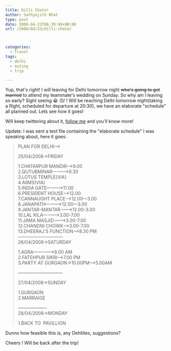 ```yaml
---
title: Dilli Chale!
author: Sathyajith Bhat
type: post
date: 2008-04-23T06:39:49+00:00
url: /2008/04/23/dilli-chale/



categories:
  - Travel
tags:
  - delhi
  - outing
  - trip

---
```

Yup, that's right! I will leaving for Delhi tomorrow night <span style="text-decoration: line-through;">who's </span><span style="text-decoration: line-through;">going to get married</span> to attend my teammate's wedding on Sunday. So why am I leaving so early? Sight seeing 😀 \:D/ ! Will be reaching Delhi tomorrow night(taking a flight, scheduled for departure at 20:30), we have an elaborate "schedule" all planned out. Lets see how it goes!

Will keep twittering about it, <a href="https://www.twitter.com/sathyabhat/" target="_blank">follow me</a> and you'll know more!

Update: I was sent a text file containing the "elaborate schedule" I was speaking about, here it goes:

<!--more-->

> PLAN FOR DELHI&#8212;->
> 
> 25/04/2008->FRIDAY
> 
> 1.CHATARPUR MANDIR&#8212;->9.00  
> 2.QUTUBMINAR&#8212;&#8212;&#8212;->9.30  
> 3.LOTUS TEMPLE(VIA)  
> 4.AIIMS(VIA)  
> 5.INDIA GATE&#8212;&#8212;&#8212;->11.00  
> 6.PRESIDENT HOUSE&#8212;->12.00  
> 7.CANNAUGHT PLACE&#8212;->12.00&#8212;3.00  
> 8.JANAPATH&#8212;&#8212;&#8212;&#8212;>12.00&#8212;3.00  
> 9.JANTAR-MANTAR&#8212;&#8212;->12.00-3.00  
> 10.LAL KILA&#8212;&#8212;&#8212;->3.00-7.00  
> 11.JAMA MASJID&#8212;&#8212;->3.00-7.00  
> 12.CHANDNI CHOWK&#8212;&#8212;>3.00-7.00  
> 13.DHEERAJ'S FUNCTION&#8212;>8.30 PM  
> &#8212;&#8212;&#8212;&#8212;&#8212;&#8212;&#8212;&#8212;&#8212;&#8212;  
> 26/04/2008->SATURDAY
> 
> 1.AGRA&#8212;&#8212;&#8212;&#8212;->8.00 AM  
> 2.FATEHPUR SIKRI&#8212;>7.00 PM  
> 3.PARTY AT GURGAON->10.00PM&#8212;>5.00AM
> 
> &#8212;&#8212;&#8212;&#8212;&#8212;&#8212;&#8212;&#8212;&#8212;&#8212;
> 
> 27/04/2008->SUNDAY
> 
> 1.GURGAON  
> 2.MARRAIGE
> 
> &#8212;&#8212;&#8212;&#8212;&#8212;&#8212;-  
> 28/04/2008->MONDAY
> 
> 1.BACK TO  PAVILLION

Dunno how feasible this is, any Dehliites, suggestions?

Cheers ! Will be back after the trip!

